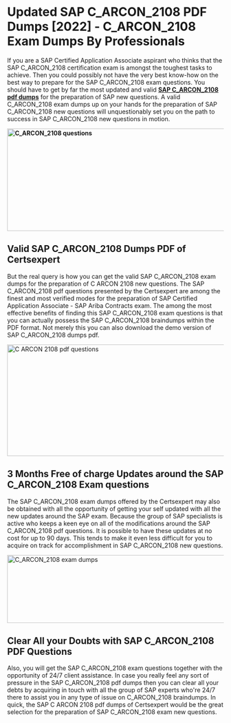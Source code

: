 <h1><strong>Updated SAP C_ARCON_2108 PDF Dumps [2022] - C_ARCON_2108 Exam Dumps By Professionals&nbsp;</strong></h1>
<p><span style="font-weight: 400;">If you are a SAP Certified Application Associate aspirant who thinks that the SAP C_ARCON_2108 certification exam is amongst the toughest tasks to achieve. Then you could possibly not have the very best know-how on the best way to prepare for the SAP C_ARCON_2108 exam questions. You should have to get by far the most updated and valid <strong><a href="https://www.certsexpert.com/C_ARCON_2108-pdf-questions.html">SAP C_ARCON_2108 pdf dumps</a></strong> for the preparation of SAP new questions. A valid  C_ARCON_2108 exam dumps up on your hands for the preparation of SAP C_ARCON_2108 new questions will unquestionably set you on the path to success in SAP C_ARCON_2108 new questions in motion.</span></p>
<p><span style="font-weight: 400;"><strong><img style="display: block; margin-left: auto; margin-right: auto;" src="https://i.ibb.co/QXh983F/73475278-2429792180625311-4586132736837681152-n.jpg" alt="C_ARCON_2108 questions" width="632" height="238" /></strong></span></p>
<h2><strong>Valid SAP C_ARCON_2108 Dumps PDF of Certsexpert</strong></h2>
<p><span style="font-weight: 400;">But the real query is how you can get the valid SAP C_ARCON_2108 exam dumps for the preparation of C ARCON 2108 new questions. The SAP C_ARCON_2108 pdf questions presented by the Certsexpert are among the finest and most verified modes for the preparation of SAP Certified Application Associate - SAP Ariba Contracts exam. The among the most effective benefits of finding this SAP C_ARCON_2108 exam questions is that you can actually possess the SAP C_ARCON_2108 braindumps within the PDF format. Not merely this you can also download the demo version of SAP C_ARCON_2108 dumps pdf.</span></p>
<p><span style="font-weight: 400;"><img style="display: block; margin-left: auto; margin-right: auto;" src="https://i.ibb.co/Jd8hN2L/76714008-3182067705200142-8735104740007870464-n.jpg" alt="C ARCON 2108 pdf questions" width="701" height="259" /></span></p>
<h2><strong>3 Months Free of charge Updates around the SAP C_ARCON_2108 Exam questions</strong></h2>
<p><span style="font-weight: 400;">The SAP C_ARCON_2108 exam dumps offered by the Certsexpert may also be obtained with all the opportunity of getting your self updated with all the new updates around the SAP exam. Because the group of SAP specialists is active who keeps a keen eye on all of the modifications around the SAP C_ARCON_2108 pdf questions. It is possible to have these updates at no cost for up to 90 days. This tends to make it even less difficult for you to acquire on track for accomplishment in SAP C_ARCON_2108 new questions.</span></p>
<p><span style="font-weight: 400;"><a href="https://www.certsexpert.com/C_ARCON_2108-pdf-questions.html"><img style="display: block; margin-left: auto; margin-right: auto;" src="https://i.ibb.co/TMnKrkJ/75398236-424489711531572-5064688549987614720-n.jpg" alt="C_ARCON_2108 exam dumps" width="714" height="158" /></a></span></p>
<h2><strong>Clear All your Doubts with SAP C_ARCON_2108 PDF Questions</strong></h2>
<p>Also, you will get the SAP C_ARCON_2108 exam questions together with the opportunity of 24/7 client assistance. In case you really feel any sort of pressure in the SAP C_ARCON_2108 pdf dumps then you can clear all your debts by acquiring in touch with all the group of SAP experts who're 24/7 there to assist you in any type of issue on  C_ARCON_2108 braindumps. In quick, the SAP C ARCON 2108 pdf dumps of Certsexpert would be the great selection for the preparation of SAP C_ARCON_2108 exam new questions.</p>
